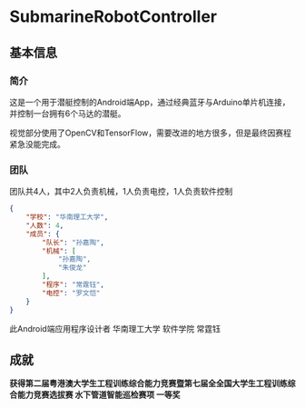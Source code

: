 # SubmarineRobotController

## 基本信息

### 简介

这是一个用于潜艇控制的Android端App，通过经典蓝牙与Arduino单片机连接，并控制一台拥有6个马达的潜艇。

视觉部分使用了OpenCV和TensorFlow，需要改进的地方很多，但是最终因赛程紧急没能完成。

### 团队

团队共4人，其中2人负责机械，1人负责电控，1人负责软件控制

```json
{
    "学校": "华南理工大学",
    "人数": 4,
    "成员": {
        "队长": "孙嘉陶",
        "机械": [
            "孙嘉陶",
            "朱俊龙"
        ],
        "程序": "常霆钰",
        "电控": "罗文恺"
    }
}
```

此Android端应用程序设计者 华南理工大学 软件学院 常霆钰

## 成就

**获得第二届粤港澳大学生工程训练综合能力竞赛暨第七届全全国大学生工程训练综合能力竞赛选拔赛 水下管道智能巡检赛项 一等奖**